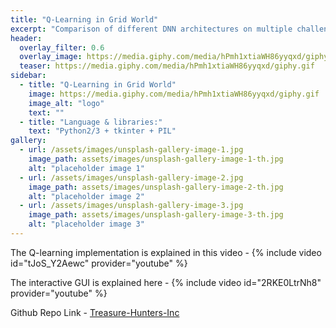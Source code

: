 ```yaml
---
title: "Q-Learning in Grid World"
excerpt: "Comparison of different DNN architectures on multiple challenging maps on LG's SVL simualor"
header:
  overlay_filter: 0.6
  overlay_image: https://media.giphy.com/media/hPmh1xtiaWH86yyqxd/giphy.gif
  teaser: https://media.giphy.com/media/hPmh1xtiaWH86yyqxd/giphy.gif
sidebar:
  - title: "Q-Learning in Grid World"
    image: https://media.giphy.com/media/hPmh1xtiaWH86yyqxd/giphy.gif
    image_alt: "logo"
    text: ""
  - title: "Language & libraries:"
    text: "Python2/3 + tkinter + PIL"
gallery:
  - url: /assets/images/unsplash-gallery-image-1.jpg
    image_path: assets/images/unsplash-gallery-image-1-th.jpg
    alt: "placeholder image 1"
  - url: /assets/images/unsplash-gallery-image-2.jpg
    image_path: assets/images/unsplash-gallery-image-2-th.jpg
    alt: "placeholder image 2"
  - url: /assets/images/unsplash-gallery-image-3.jpg
    image_path: assets/images/unsplash-gallery-image-3-th.jpg
    alt: "placeholder image 3"
---
```


The Q-learning implementation is explained in this video - 
{% include video id="tJoS_Y2Aewc" provider="youtube" %}

The interactive GUI is explained here -
{% include video id="2RKE0LtrNh8" provider="youtube" %}

Github Repo Link - 
[Treasure-Hunters-Inc](https://github.com/nitesh4146/Treasure-Hunters-Inc)
